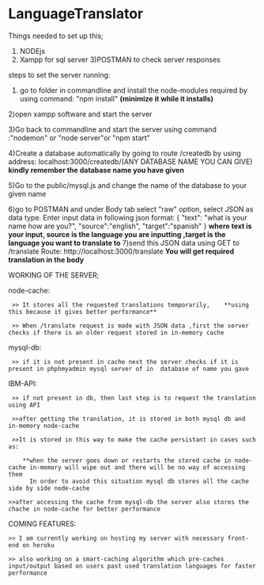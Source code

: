 # LanguageTranslator

Things needed to set up this;
1) NODEjs
2) Xampp  for sql server
3)POSTMAN to check server responses


steps to set the server running:
1) go to folder in commandline and install the node-modules required by using command:  "npm install"  **(minimize it while it installs)**

2)open xampp software and start the server

3)Go back to commandline and start the server using command :"nodemon" or "node server"or "npm start"

4)Create a database automatically by going to route /createdb by using address:   localhost:3000/createdb/(ANY DATABASE NAME YOU CAN GIVE)
 **kindly remember the database name you have given**

5)Go to the public/mysql.js and change the name of the database to your given name

6)go to POSTMAN and under Body tab select "raw" option, select JSON as data type. Enter input data in following json format:
         { 
        "text": "what is your name how are you?",
        "source":"english",
        "target":"spanish"
                        }
    **where text is your input, source is the language you are inputting ,target is the language you want to translate to**
7)send this JSON data using GET to /translate Route: http://localhost:3000/translate **You will get required translation in the body**



WORKING OF THE SERVER;

node-cache:

     >> It stores all the requested translations temporarily,    **using this because it gives better performance**

     >> When /translate request is made with JSON data ,first the server checks if there is an older request stored in in-memory cache
mysql-db:

     >> if it is not present in cache next the server checks if it is present in phphmyadmin mysql server of in  database of name you gave 

IBM-API:

     >> if not present in db, then last step is to request the translation using API

     >>after getting the translation, it is stored in both mysql db and in-memory node-cache

     >>It is stored in this way to make the cache persistant in cases such as:

        **when the server goes down or restarts the stored cache in node-cache in-memory will wipe out and there will be no way of accessing them
          In order to avoid this situation mysql db stores all the cache side by side node-cache

    >>after accessing the cache from mysql-db the server also stores the chache in node-cache for better performance




COMING FEATURES:

    >> I am currently working on hosting my server with necessary front-end on heroku

    >> also working on a smart-caching algorithm which pre-caches input/output based on users past used translation languages for faster performance
    